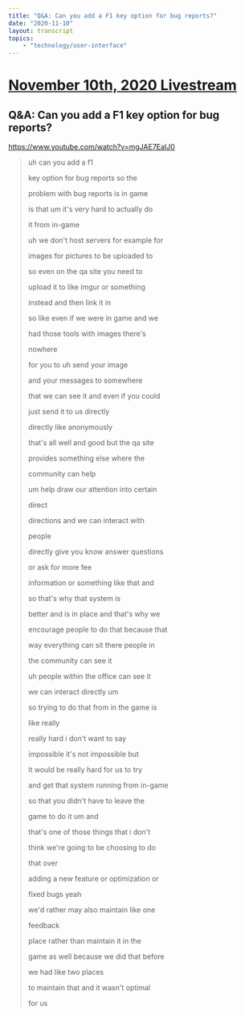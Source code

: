 ```yaml
---
title: "Q&A: Can you add a F1 key option for bug reports?"
date: "2020-11-10"
layout: transcript
topics:
    - "technology/user-interface"
---
```

# [November 10th, 2020 Livestream](../2020-11-10.md)
## Q&A: Can you add a F1 key option for bug reports?
https://www.youtube.com/watch?v=mgJAE7EaIJ0
> uh can you add a f1
> 
> key option for bug reports so the
> 
> problem with bug reports is in game
> 
> is that um it's very hard to actually do
> 
> it from in-game
> 
> uh we don't host servers for example for
> 
> images for pictures to be uploaded to
> 
> so even on the qa site you need to
> 
> upload it to like imgur or something
> 
> instead and then link it in
> 
> so like even if we were in game and we
> 
> had those tools with images there's
> 
> nowhere
> 
> for you to uh send your image
> 
> and your messages to somewhere
> 
> that we can see it and even if you could
> 
> just send it to us directly
> 
> directly like anonymously
> 
> that's all well and good but the qa site
> 
> provides something else where the
> 
> community can help
> 
> um help draw our attention into certain
> 
> direct
> 
> directions and we can interact with
> 
> people
> 
> directly give you know answer questions
> 
> or ask for more fee
> 
> information or something like that and
> 
> so that's why that system is
> 
> better and is in place and that's why we
> 
> encourage people to do that because that
> 
> way everything can sit there people in
> 
> the community can see it
> 
> uh people within the office can see it
> 
> we can interact directly um
> 
> so trying to do that from in the game is
> 
> like really
> 
> really hard i don't want to say
> 
> impossible it's not impossible but
> 
> it would be really hard for us to try
> 
> and get that system running from in-game
> 
> so that you didn't have to leave the
> 
> game to do it um and
> 
> that's one of those things that i don't
> 
> think we're going to be choosing to do
> 
> that over
> 
> adding a new feature or optimization or
> 
> fixed bugs yeah
> 
> we'd rather may also maintain like one
> 
> feedback
> 
> place rather than maintain it in the
> 
> game as well because we did that before
> 
> we had like two places
> 
> to maintain that and it wasn't optimal
> 
> for us
> 

